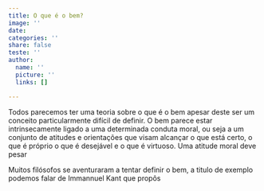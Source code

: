 ```yaml
---
title: O que é o bem?
image: ''
date: 
categories: ''
share: false
teste: ''
author:
  name: ''
  picture: ''
  links: []

---
```

Todos parecemos ter uma teoria sobre o que é o bem apesar deste ser um conceito particularmente difícil de definir. O bem parece estar intrinsecamente ligado a uma determinada conduta moral, ou seja a um conjunto de atitudes e orientações que visam alcançar o que está certo, o que é próprio o que é desejável e o que é virtuoso. Uma atitude moral deve pesar  

Muitos filósofos se aventuraram a tentar definir o bem, a titulo de exemplo podemos falar de Immannuel Kant que propôs